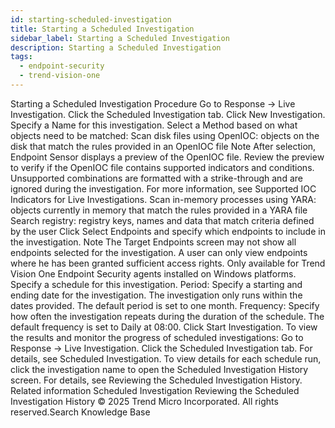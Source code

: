 ```yaml
---
id: starting-scheduled-investigation
title: Starting a Scheduled Investigation
sidebar_label: Starting a Scheduled Investigation
description: Starting a Scheduled Investigation
tags:
  - endpoint-security
  - trend-vision-one
---
```


 Starting a Scheduled Investigation Procedure Go to Response → Live Investigation. Click the Scheduled Investigation tab. Click New Investigation. Specify a Name for this investigation. Select a Method based on what objects need to be matched: Scan disk files using OpenIOC: objects on the disk that match the rules provided in an OpenIOC file Note After selection, Endpoint Sensor displays a preview of the OpenIOC file. Review the preview to verify if the OpenIOC file contains supported indicators and conditions. Unsupported combinations are formatted with a strike-through and are ignored during the investigation. For more information, see Supported IOC Indicators for Live Investigations. Scan in-memory processes using YARA: objects currently in memory that match the rules provided in a YARA file Search registry: registry keys, names and data that match criteria defined by the user Click Select Endpoints and specify which endpoints to include in the investigation. Note The Target Endpoints screen may not show all endpoints selected for the investigation. A user can only view endpoints where he has been granted sufficient access rights. Only available for Trend Vision One Endpoint Security agents installed on Windows platforms. Specify a schedule for this investigation. Period: Specify a starting and ending date for the investigation. The investigation only runs within the dates provided. The default period is set to one month. Frequency: Specify how often the investigation repeats during the duration of the schedule. The default frequency is set to Daily at 08:00. Click Start Investigation. To view the results and monitor the progress of scheduled investigations: Go to Response → Live Investigation. Click the Scheduled Investigation tab. For details, see Scheduled Investigation. To view details for each schedule run, click the investigation name to open the Scheduled Investigation History screen. For details, see Reviewing the Scheduled Investigation History. Related information Scheduled Investigation Reviewing the Scheduled Investigation History © 2025 Trend Micro Incorporated. All rights reserved.Search Knowledge Base